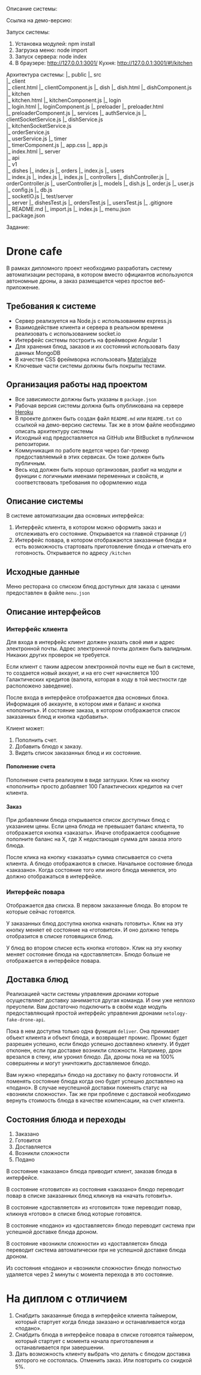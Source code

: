 Описание системы:

Cсылка на демо-версию: 

Запуск системы:
1. Установка модулей: npm install
2. Загрузка меню: node import
3. Запуск сервера: node index
4. В браузере: http://127.0.0.1:3001/
   Кухня: http://127.0.0.1:3001/#!/kitchen

Архитектура системы:
|_ public
	|_ src	
		|_ client	
			|_ client.html
			|_ clientСomponent.js
		|_ dish	
			|_ dish.html
			|_ dishComponent.js
		|_ kitchen	
			|_ kitchen.html	
			|_ kitchenComponent.js
		|_ login	
			|_ login.html
			|_ loginComponent.js
		|_ preloader
			|_ preloader.html	
			|_ preloaderComponent.js
		|_ services	
			|_ authService.js
			|_ clientSocketService.js
			|_ dishService.js	
			|_ kitchenSocketService.js	
			|_ orderService.js	
			|_ userService.js
		|_ timer	
			|_ timerComponent.js
		|_ app.css
		|_ app.js	
	|_ index.html
|_ server	
	|_ api	
		|_ v1	
			|_ dishes
				|_ index.js
			|_ orders
				|_ index.js
			|_ users	
				|_ index.js
			|_ index.js
		|_ index.js
	|_ controllers
		|_ dishController.js
		|_ orderController.js
		|_ userController.js
	|_ models
		|_ dish.js
		|_ order.js
		|_ user.js
	|_ config.js
	|_ db.js	
	|_ socketIO.js
|_ test/server	
	|_ server
		|_ dishesTest.js
		|_ ordersTest.js
		|_ usersTest.js
|_ .gitignore	
|_ README.md
|_ import.js
|_ index.js	
|_ menu.json	
|_ package.json


Задание:
# Drone cafe

В рамках дипломного проект необходимо разработать систему автоматизации ресторана, в котором вместо официантов используются автономные дроны, а заказ размещается через простое веб-приложение.

## Требования к системе

* Сервер реализуется на Node.js с использованием express.js
* Взаимодействие клиента и сервера в реальном времени реализовать с использованием socket.io
* Интерфейс системы построить на фреймворке Angular 1
* Для хранения блюд, заказов и их состояний использовать базу данных MongoDB
* В качестве CSS фреймворка использовать [Materialyze](http://materializecss.com)
* Ключевые части системы должны быть покрыты тестами.

## Организация работы над проектом

* Все зависимости должны быть указаны в `package.json`
* Рабочая версия системы должна быть опубликована на сервере [Heroku](https://devcenter.heroku.com/articles/getting-started-with-nodejs#introduction)
* В проекте должен быть создан файл `README.md` или `README.txt` со ссылкой на демо-версию системы. Так же в этом файле необходимо описать архитектуру системы
* Исходный код предоставляется на GitHub или BitBucket в публичном репозитории.
* Коммуникация по работе ведется через баг-трекер предоставляемый в этих сервисах. Он тоже должен быть публичным.
* Весь код должен быть хорошо организован, разбит на модули и функции с логичными именами переменных и свойств, и соответствовать требования по оформлению кода

## Описание системы

В системе автоматизации два основных интерфейса:

1. Интерфейс клиента, в котором можно оформить заказ и отслеживать его состояние. Открывается на главной странице (`/`)
2. Интерфейс повара, в котором отображаются заказанные блюда и есть возможность стартовать приготовление блюда и отмечать его готовность. Открывается по адресу `/kitchen`

## Исходные данные

Меню ресторана со списком блюд доступных для заказа с ценами предоставлен в файле `menu.json`

## Описание интерфейсов

### Интерфейс клиента

Для входа в интерфейс клиент должен указать своё имя и адрес электронной почты. Адрес электронной почты должен быть валидным. Никаких других проверок не требуется.

Если клиент с таким адресом электронной почты еще не был в системе, то создается новый аккаунт, и на его счет начисляется 100 Галактических кредитов (валюта, которая в ходу в той местности где расположено заведение).

После входа в интерфейсе отображается два основных блока. Информация об аккаунте, в котором имя и баланс и кнопка «пополнить». И состояние заказа, в котором отображается список заказанных блюд и кнопка «добавить».

Клиент может:
1. Пополнить счет.
2. Добавить блюдо к заказу.
3. Видеть список заказанных блюд и их состояние.

#### Пополнение счета
Пополнение счета реализуем в виде заглушки. Клик на кнопку «пополнить» просто добавляет 100 Галактических кредитов на счет клиента.

#### Заказ
При добавлении блюда открывается список доступных блюд с указанием цены. Если цена блюда не превышает баланс клиента, то отображается кнопка «заказать». Иначе отображается сообщение пополните баланс на X, где X недостающая сумма для заказа этого блюда.

После клика на кнопку «заказать» сумма списывается со счета клиента. А блюдо отображаются в списке. Начальное состояние блюда «заказано». Когда состояние того или иного блюда меняется, это должно отображаться в интерфейсе.

### Интерфейс повара

Отображается два списка. В первом заказанные блюда. Во втором те которые сейчас готовятся.

У заказанных блюд доступна кнопка «начать готовить». Клик на эту кнопку меняет её состояние на «готовится». И оно должно теперь отобразится в списке готовящихся блюд.

У блюд во втором списке есть кнопка «готово». Клик на эту кнопку меняет состояние блюда на «доставляется». Блюдо больше не отображается в интерфейсе повара.

## Доставка блюд

Реализацией части системы управления дронами которые осуществляют доставку занимается другая команда. И они уже неплохо преуспели. Вам достаточно подключить в своём коде модуль предоставляющий простой интерфейс управления дронами `netology-fake-drone-api`.

Пока в нем доступна только одна функция `deliver`. Она принимает объект клиента и объект блюда, и возвращает промис. Промис будет разрешен успешно, если блюдо успешно доставлено клиенту. И будет отклонен, если при доставке возникли сложности. Например, дрон врезался в стену, или уронил блюдо. Да, дроны пока не на 100% совершенны и могут уничтожить доставляемое блюдо.

Вам нужно «передать» блюдо на доставку по факту готовности. И поменять состояние блюда когда оно будет успешно доставлено на «подано». В случае неуспешной доставки поменять статус на «возникли сложности». Так же при проблеме с доставкой необходимо вернуть стоимость блюда в качестве компенсации, на счет клиента.

## Состояния блюда и переходы

1. Заказано
2. Готовится
3. Доставляется
4. Возникли сложности
5. Подано

В состояние «заказано» блюда приводит клиент, заказав блюда в интерфейсе.

В состояние «готовится» из состояния «заказано» блюдо переводит повар в списке заказанных блюд кликнув на «начать готовить».

В состояние «доставляется» из «готовится» тоже переводит повар, кликнув «готово» в списке блюд которые готовятся.

В состояние «подано» из «доставляется» блюдо переводит система при успешной доставке блюда дроном.

В состояние «возникли сложности» из «доставляется» блюда переводит система автоматически при не успешной доставке блюда дроном.

Из состояния «подано» и «возникли сложности» блюдо полностью удаляется через 2 минуты с момента перехода в это состояние.

# На диплом с отличием

1. Снабдить заказанные блюда в интерфейсе клиента таймером, который стартует когда блюда заказано и останавливается когда «подано».
2. Снабдить блюда в интерфейсе повара в списке готовятся таймером, который стартует с момента начала приготовления и останавливается при завершении.
3. Дать возможность клиенту выбрать что делать с блюдом доставка которого не состоялась. Отменить заказ. Или повторить со скидкой 5%.
